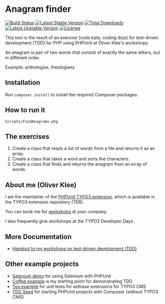 # Anagram finder

[![Build Status](https://travis-ci.org/oliverklee/anagram-finder.svg?branch=master)](https://travis-ci.org/oliverklee/anagram-finder)
[![Latest Stable Version](https://poser.pugx.org/oliverklee/anagram-finder/v/stable.svg)](https://packagist.org/packages/oliverklee/anagram-finder)
[![Total Downloads](https://poser.pugx.org/oliverklee/anagram-finder/downloads.svg)](https://packagist.org/packages/oliverklee/anagram-finder)
[![Latest Unstable Version](https://poser.pugx.org/oliverklee/anagram-finder/v/unstable.svg)](https://packagist.org/packages/oliverklee/anagram-finder)
[![License](https://poser.pugx.org/oliverklee/anagram-finder/license.svg)](https://packagist.org/packages/oliverklee/anagram-finder)

This tool is the result of an exercise (code kata, coding dojo) for test-driven
development (TDD) for PHP using PHPUnit at Oliver Klee's workshops.

An anagram is pair of two words that consist of exactly the same letters, but
in different order.

Example: anthologise, theologians


## Installation

Run `composer install` to install the required Composer packages.


## How to run it

    Scripts/FindAnagrams.php


## The exercises

1. Create a class that reads a list of words from a file and returns it as an array.
2. Create a class that takes a word and sorts the characters.
3. Create a class that finds and returns the anagram from an array of words.


## About me (Oliver Klee)

I am the maintainer of the
[PHPUnit TYPO3 extension](http://typo3.org/extensions/repository/view/phpunit),
which is available in the TYPO3 extension repository (TER).

You can book me for
[workshops](https://www.oliverklee.de/workshops/workshops.html)
at your company.

I also frequently give workshops at the TYPO3 Developer Days.


## More Documentation

* [Handout to my workshops on test-driven development (TDD)](https://github.com/oliverklee/tdd-reader)


## Other example projects

* [Selenium demo](https://github.com/oliverklee/selenium-demo)
  for using Selenium with PHPUnit
* [Coffee example](https://github.com/oliverklee/coffee)
  is my starting point for demonstrating TDD
* [Tea example](https://github.com/oliverklee/ext_tea)
  for unit tests for extbase extensions for TYPO3 CMS
* [TDD Seed](https://github.com/oliverklee/tdd-seed)
  for starting PHPUnit projects with Composer (without TYPO3 CMS)
